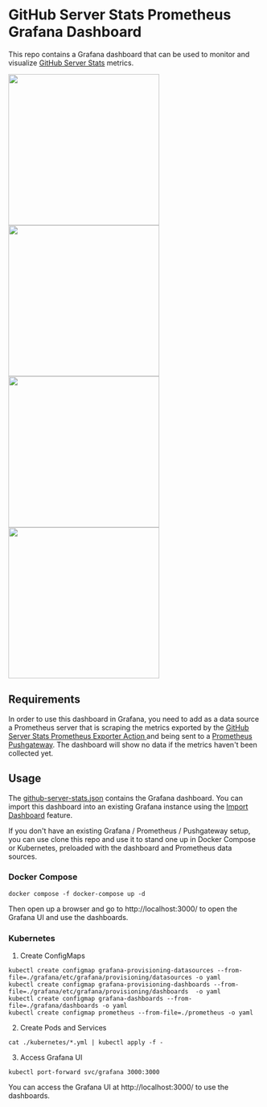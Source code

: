 # GitHub Server Stats Prometheus Grafana Dashboard

This repo contains a Grafana dashboard that can be used to monitor and visualize [GitHub Server Stats](https://docs.github.com/en/rest/enterprise-admin/admin-stats#get-github-enterprise-server-statistics) metrics. 

<img width="300px" align="left" src="https://user-images.githubusercontent.com/10562371/186040817-16732d6d-5dac-4089-b2a1-fd83f38b452d.png"/>
<img width="300px" align="left" src="https://user-images.githubusercontent.com/10562371/186040899-256f328d-18f1-49a2-8849-1c85c166faae.png"/>
<img width="300px"  src="https://user-images.githubusercontent.com/10562371/186040992-4282c9c2-1325-4fcd-aa89-560149826595.png"/>
<img width="300px"  src="https://user-images.githubusercontent.com/10562371/186041030-ca8d6821-b060-4393-b7ca-2b023f85f7f5.png"/>

<br/>



## Requirements

In order to use this dashboard in Grafana, you need to add as a data source a Prometheus server that is scraping the metrics exported by the [GitHub Server Stats Prometheus Exporter Action
](https://github.com/bxtp4p/github-server-stats-prom-exporter-action) and being sent to a [Prometheus Pushgateway](https://github.com/prometheus/pushgateway). The dashboard will show no data if the metrics haven't been collected yet.

## Usage

The [github-server-stats.json](./grafana/dashboards/github-server-stats.json) contains the Grafana dashboard. You can import this dashboard into an existing Grafana instance using the [Import Dashboard](https://grafana.com/docs/grafana/latest/features/dashboard/import) feature. 



If you don't have an existing Grafana / Prometheus / Pushgateway setup, you can use clone this repo and use it to stand one up in Docker Compose or Kubernetes, preloaded with the dashboard and Prometheus data sources.

### Docker Compose

```shell
docker compose -f docker-compose up -d 
```

Then open up a browser and go to http://localhost:3000/ to open the Grafana UI and use the dashboards.

### Kubernetes

1. Create ConfigMaps

```shell
kubectl create configmap grafana-provisioning-datasources --from-file=./grafana/etc/grafana/provisioning/datasources -o yaml
kubectl create configmap grafana-provisioning-dashboards --from-file=./grafana/etc/grafana/provisioning/dashboards  -o yaml
kubectl create configmap grafana-dashboards --from-file=./grafana/dashboards -o yaml
kubectl create configmap prometheus --from-file=./prometheus -o yaml
```

2. Create Pods and Services

```
cat ./kubernetes/*.yml | kubectl apply -f -
```
3. Access Grafana UI

```
kubectl port-forward svc/grafana 3000:3000
```


You can access the Grafana UI at http://localhost:3000/ to use the dashboards.
